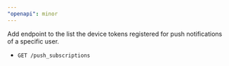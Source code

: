 ```yaml
---
"openapi": minor
---
```


Add endpoint to the list the device tokens registered for push notifications of a specific user.

- `GET /push_subscriptions`
